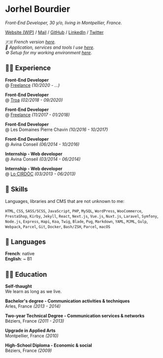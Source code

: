 # Jorhel Bourdier

_Front-End Developer, 30 y/o, living in Montpellier, France._

[Website (WIP)](https://jorhelbdr.dev) / [Mail](mailto:jorhel.bdr@gmail.com) / [GitHub](https://github.com/jorhelbdr) / [LinkedIn](https://linkedin.com/in/jorhelbdr) / [Twitter](https://twitter.com/jorhelbdr)

_🇫🇷 French version [here](https://jorhelbdr.github.io/cv)._
<br>
_🔨 Application, services and tools I use [here](https://jorhelbdr.github.io/uses)._
<br>
_⚙️ Setup for my working environment [here](https://github.com/jorhelbdr/setup)._

## 👨‍💻 Experience

**Front-End Developer**
<br>
@ [Freelance](https://jorhelbdr.dev) _(10/2020 - ...)_

**Front-End Developer**
<br>
@ [Troa](https://troa.fr) _(02/2018 - 09/2020)_

**Front-End Developer**
<br>
@ [Freelance](https://jorhelbdr.dev) _(11/2017 - 01/2018)_

**Front-End Developer**
<br>
@ Les Domaines Pierre Chavin _(10/2016 - 10/2017)_

**Front-End Developer**
<br>
@ Avina Conseil _(06/2014 - 10/2016)_

**Internship - Web developer**
<br>
@ Avina Conseil _(03/2014 - 06/2014)_

**Internship - Web developer**
<br>
@ [Lo CIRDÒC](https://oc-cultura.eu) _(03/2013 - 06/2013)_

## 💎 Skills

Languages, libraries and CMS ​​that are not unknown to me:

`HTML`, `CSS`, `SASS/SCSS`, `JavaScript`, `PHP`, `MySQL`, `WordPress`, `WooCommerce`, `PrestaShop`, `Kirby`, `Jekyll`, `React`, `Next.js`, `Vue.js`, `Nuxt.js`, `Laravel`, `Symfony`, `Node.js`, `Express`, `Hapi`, `Koa`, `Twig`, `Blade`, `Pug`, `Markdown`, `YAML`, `MJML`, `Gulp`, `Webpack`, `Parcel`, `Git`, `Docker`, `Bash/ZSH`, `Parcel`, `macOS`

## 💬 Languages

**French**: native
<br>
**English**: ~ B1

## 👨‍🎓 Education

**Self-thaught**
<br>
We learn as long as we live.

**Bachelor's degree - Communication activities & techniques**
<br>
Arles, France _(2013 - 2014)_

**Two-year Technical Degree - Communication services & networks**
<br>
Béziers, France _(2011 - 2013)_

**Upgrade in Applied Arts**
<br>
Montpellier, France _(2010)_

**High-School Diploma - Economic & social**
<br>
Béziers, France _(2009)_
